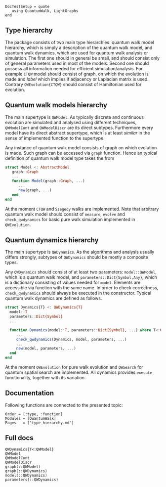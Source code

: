 ```@meta
DocTestSetup = quote
   using QuantumWalk, LightGraphs
end
```

## Type hierarchy

The package consists of two main type hierarchies: quantum walk model hierarchy,
which is simply a description of the quantum walk model, and quantum walk dynamics,
which are used for quantum walk analysis or simulation. The first one should in general be small, and should consist only of general parameters used in most of the models. Second one
should possess all information needed for efficient simulation/analysis. For example
`CTQW` model should consist of graph, on which the evolution is made and *label*
which implies if adjacency or Laplacian matrix is used. Contrary `QWEvolution{CTQW}` should consist of Hamiltonian used for evolution.

## Quantum walk models hierarchy

The main supertype is `QWModel`. As typically discrete and continuous evolution
are simulated and analysed using different techniques, `QWModelCont` and
`QWModelDiscr` are its direct subtypes. Furthermore every model have
its direct abstract supertype, which is at least *similar* in the sense of
implemented function to the supertype.

Any instance of quantum walk model consists of graph on which evolution is
made. Such graph can be accessed via `graph` function. Hence an typical definition
of quantum walk model type takes the from
```julia
struct Model <: AbstractModel
   graph::Graph
   ...
   function Model(graph::Graph, ...)
      ...
      new(graph, ...)
   end
end
```

At the moment `CTQW` and `Szegedy` walks are implemented. Note that arbitrary
quantum walk model should consist of `measure`, `evolve` and `check_qwdynamics`
for basic pure walk simulation implemented in `QWEvolution`.

## Quantum dynamics hierarchy

The main supertype is `QWDynamics`. As the algorithms and analysis usually differs strongly,
subtypes of `QWDynamics` should be mostly a composite types.

Any `QWDynamics` should consist of at least two parameters: `model::QWModel`, which is a
quantum walk model, and `parameters::Dict{Symbol,Any}`, which is a dictionary consisting of values
needed for `model`. Elements are accessible via function with the same name. In order to check correctness, `check_qwdynamics` should always
be executed in the constructor. Typical quantum walk dynamics are defined as
follows.
```julia
struct Dynamics{T} <: QWDynamics{T}
  model::T
  parameters::Dict{Symbol}
  ...

  function Dynamics(model::T, parameters::Dict{Symbol}, ...) where T<:QWModel
     ...
     check_qwdynamics(Dynamics, model, parameters, ...)
     ...
     new(model, parameters, ...)
  end
end
```

At the moment `QWEvolution` for pure walk evolution and `QWSearch` for quantum spatial search are implemented.
All dynamics provides `execute` functionality, together with its variation.


## Documentation

Following functions are connected to the presented topic:
```@index
Order = [:type, :function]
Modules = [QuantumWalk]
Pages   = ["type_hierarchy.md"]
```

## Full docs

```@docs
QWDynamics{T<:QWModel}
QWModel
QWModelCont
QWModelDiscr
graph(::QWModel)
graph(::QWDynamics)
model(::QWDynamics)
parameters(::QWDynamics)
```
